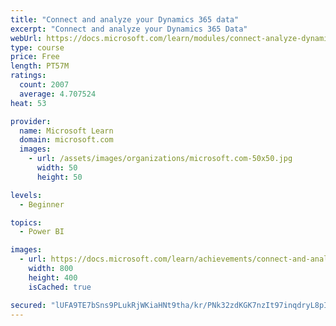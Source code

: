 ```yaml
---
title: "Connect and analyze your Dynamics 365 data​"
excerpt: "Connect and analyze your Dynamics 365 Data​"
webUrl: https://docs.microsoft.com/learn/modules/connect-analyze-dynamics-365-data/
type: course
price: Free
length: PT57M
ratings:
  count: 2007
  average: 4.707524
heat: 53

provider:
  name: Microsoft Learn
  domain: microsoft.com
  images:
    - url: /assets/images/organizations/microsoft.com-50x50.jpg
      width: 50
      height: 50

levels:
  - Beginner

topics:
  - Power BI

images:
  - url: https://docs.microsoft.com/learn/achievements/connect-and-analyze-your-microsoft-dynamics-365-data-social.png
    width: 800
    height: 400
    isCached: true

secured: "lUFA9TE7bSns9PLukRjWKiaHNt9tha/kr/PNk32zdKGK7nzIt97inqdryL8pIsgJgzse6itoqyl7gB61a5RvJ+1LV6F5qjzTeGgKNlvuprSJ8bdeQxuXi7zJRwHuFfzbMIFaTIeSEZLC0zFMjsz+opuad507WAoNp61SUiAp3NTP7RE/9tY54K3oLR3x/GKtPLssNzszz3FKriD/r06M7dfZi/x1Jq6KvaY6cwDZjJYfxoq9Gyx3ln7tyBdlL0sUgPD7IZ7vWOk74VjreIKSmTmsGcHvHtNQZQNHz83EPQpl5m5K2ubKlb83sIIYUTKH+0/5Vn2DGrSFjrb8gKKTnyBeaH1pftOpoJcS9ahsoe0HPZTGqFZ1Y/ho3Dwscy7RCTbqflIULreGjVIGf0WMLOMB19C3NxeOG0d5Tqx2LCs=;B58NJBo18uAJq2rVSexpzA=="
---
```


